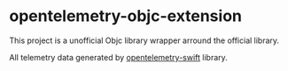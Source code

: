 # opentelemetry-objc-extension

This project is a unofficial Objc library wrapper arround the official  library.

All telemetry data generated by [opentelemetry-swift](https://github.com/open-telemetry/opentelemetry-swift) library.
